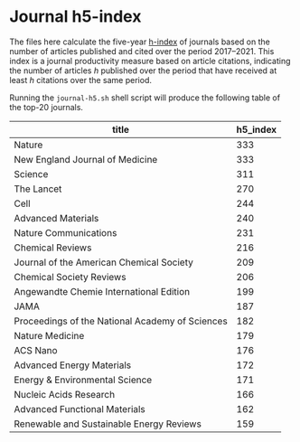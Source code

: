 # Journal h5-index

The files here calculate the five-year
[h-index](https://en.wikipedia.org/wiki/H-index)
of journals based on the number of articles published and cited over the
period 2017–2021.
This index is a journal productivity measure based on article citations,
indicating the number of articles _h_ published over the period
that have received at least _h_ citations over the same period.

Running the `journal-h5.sh` shell script will produce the following table
of the top-20 journals.

|title|h5_index|
|-----|--------|
|Nature|333|
|New England Journal of Medicine|333|
|Science|311|
|The Lancet|270|
|Cell|244|
|Advanced Materials|240|
|Nature Communications|231|
|Chemical Reviews|216|
|Journal of the American Chemical Society|209|
|Chemical Society Reviews|206|
|Angewandte Chemie International Edition|199|
|JAMA|187|
|Proceedings of the National Academy of Sciences|182|
|Nature Medicine|179|
|ACS Nano|176|
|Advanced Energy Materials|172|
|Energy & Environmental Science|171|
|Nucleic Acids Research|166|
|Advanced Functional Materials|162|
|Renewable and Sustainable Energy Reviews|159|

